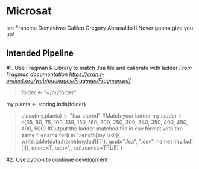 # Microsat

Ian Francine Demavivas
Galileo Gregory Abrasaldo II
Never gonna give you up!



## Intended Pipeline
#1. Use Fragman R Library to match .fsa file and calibrate with ladder
*From Fragman documentation https://cran.r-project.org/web/packages/Fragman/Fragman.pdf*

>folder <- "~/myfolder"
 
 my.plants <- storing.inds(folder)

>class(my.plants) <- "fsa_stored"
>#Match your ladder
>my.ladder <- c(35, 50, 75, 100, 139, 150, 160, 200, 250, 300, 340, 350, 400, 450, 490, 500)
>#Output the ladder-matched file in csv format with the same filename
>for(i in 1:length(my.lad)){
>	write.table(data.frame(my.lad[[i]]), gsub(".fsa", ".csv", names(my.lad)[i]), quote=T, sep=',', col.names=TRUE)
>}

#2. Use python to continue development